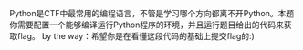 Python是CTF中最常用的编程语言，不管是学习哪个方向都离不开Python。本题你需要配置一个能够编译运行Python程序的环境，并且运行题目给出的代码来获取flag。
by the way：希望你是在看懂这段代码的基础上提交flag的:)